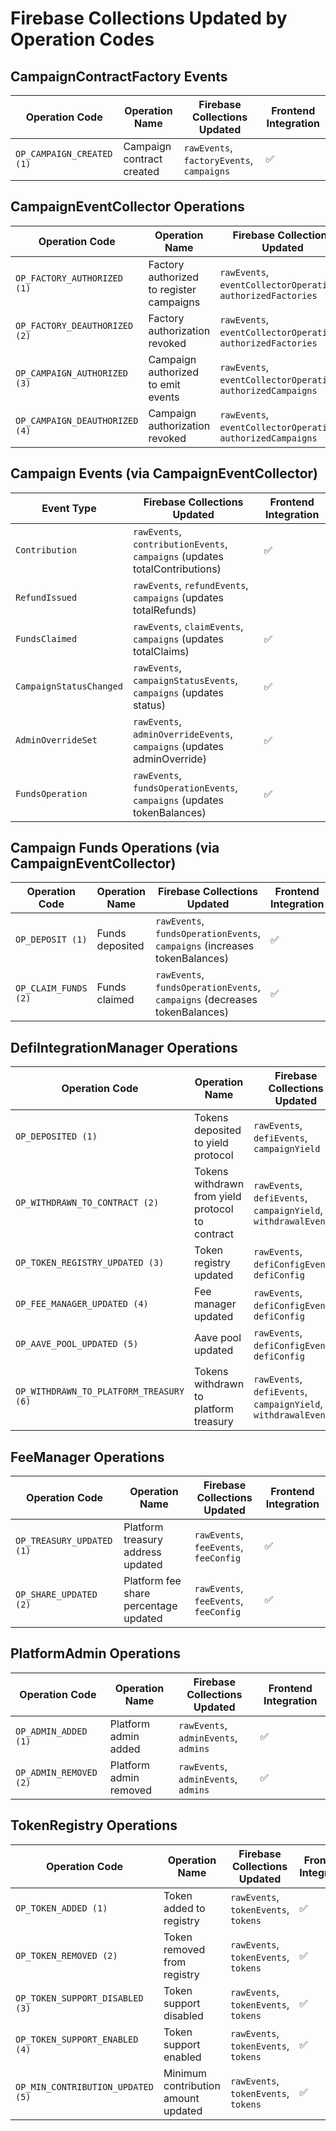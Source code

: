 # Firebase Collections Updated by Operation Codes

## CampaignContractFactory Events

| Operation Code            | Operation Name            | Firebase Collections Updated              | Frontend Integration |
| ------------------------- | ------------------------- | ----------------------------------------- | -------------------- |
| `OP_CAMPAIGN_CREATED (1)` | Campaign contract created | `rawEvents`, `factoryEvents`, `campaigns` | ✅                   |

## CampaignEventCollector Operations

| Operation Code                 | Operation Name                           | Firebase Collections Updated                                   | Frontend Integration |
| ------------------------------ | ---------------------------------------- | -------------------------------------------------------------- | -------------------- |
| `OP_FACTORY_AUTHORIZED (1)`    | Factory authorized to register campaigns | `rawEvents`, `eventCollectorOperations`, `authorizedFactories` | ✅                   |
| `OP_FACTORY_DEAUTHORIZED (2)`  | Factory authorization revoked            | `rawEvents`, `eventCollectorOperations`, `authorizedFactories` | ✅                   |
| `OP_CAMPAIGN_AUTHORIZED (3)`   | Campaign authorized to emit events       | `rawEvents`, `eventCollectorOperations`, `authorizedCampaigns` | ✅                   |
| `OP_CAMPAIGN_DEAUTHORIZED (4)` | Campaign authorization revoked           | `rawEvents`, `eventCollectorOperations`, `authorizedCampaigns` | ✅                   |

## Campaign Events (via CampaignEventCollector)

| Event Type              | Firebase Collections Updated                                                | Frontend Integration |
| ----------------------- | --------------------------------------------------------------------------- | -------------------- |
| `Contribution`          | `rawEvents`, `contributionEvents`, `campaigns` (updates totalContributions) | ✅                   |
| `RefundIssued`          | `rawEvents`, `refundEvents`, `campaigns` (updates totalRefunds)             |                      |
| `FundsClaimed`          | `rawEvents`, `claimEvents`, `campaigns` (updates totalClaims)               | ✅                   |
| `CampaignStatusChanged` | `rawEvents`, `campaignStatusEvents`, `campaigns` (updates status)           | ✅                   |
| `AdminOverrideSet`      | `rawEvents`, `adminOverrideEvents`, `campaigns` (updates adminOverride)     | ✅                   |
| `FundsOperation`        | `rawEvents`, `fundsOperationEvents`, `campaigns` (updates tokenBalances)    | ✅                   |

## Campaign Funds Operations (via CampaignEventCollector)

| Operation Code       | Operation Name  | Firebase Collections Updated                                               | Frontend Integration |
| -------------------- | --------------- | -------------------------------------------------------------------------- | -------------------- |
| `OP_DEPOSIT (1)`     | Funds deposited | `rawEvents`, `fundsOperationEvents`, `campaigns` (increases tokenBalances) | ✅                   |
| `OP_CLAIM_FUNDS (2)` | Funds claimed   | `rawEvents`, `fundsOperationEvents`, `campaigns` (decreases tokenBalances) | ✅                   |

## DefiIntegrationManager Operations

| Operation Code                          | Operation Name                                   | Firebase Collections Updated                                   | Frontend Integration |
| --------------------------------------- | ------------------------------------------------ | -------------------------------------------------------------- | -------------------- |
| `OP_DEPOSITED (1)`                      | Tokens deposited to yield protocol               | `rawEvents`, `defiEvents`, `campaignYield`                     | ✅                   |
| `OP_WITHDRAWN_TO_CONTRACT (2)`          | Tokens withdrawn from yield protocol to contract | `rawEvents`, `defiEvents`, `campaignYield`, `withdrawalEvents` |                      |
| `OP_TOKEN_REGISTRY_UPDATED (3)`         | Token registry updated                           | `rawEvents`, `defiConfigEvents`, `defiConfig`                  | ✅                   |
| `OP_FEE_MANAGER_UPDATED (4)`            | Fee manager updated                              | `rawEvents`, `defiConfigEvents`, `defiConfig`                  | ✅                   |
| `OP_AAVE_POOL_UPDATED (5)`              | Aave pool updated                                | `rawEvents`, `defiConfigEvents`, `defiConfig`                  | ✅                   |
| `OP_WITHDRAWN_TO_PLATFORM_TREASURY (6)` | Tokens withdrawn to platform treasury            | `rawEvents`, `defiEvents`, `campaignYield`, `withdrawalEvents` |                      |

## FeeManager Operations

| Operation Code            | Operation Name                        | Firebase Collections Updated          | Frontend Integration |
| ------------------------- | ------------------------------------- | ------------------------------------- | -------------------- |
| `OP_TREASURY_UPDATED (1)` | Platform treasury address updated     | `rawEvents`, `feeEvents`, `feeConfig` | ✅                   |
| `OP_SHARE_UPDATED (2)`    | Platform fee share percentage updated | `rawEvents`, `feeEvents`, `feeConfig` | ✅                   |

## PlatformAdmin Operations

| Operation Code         | Operation Name         | Firebase Collections Updated         | Frontend Integration |
| ---------------------- | ---------------------- | ------------------------------------ | -------------------- |
| `OP_ADMIN_ADDED (1)`   | Platform admin added   | `rawEvents`, `adminEvents`, `admins` | ✅                   |
| `OP_ADMIN_REMOVED (2)` | Platform admin removed | `rawEvents`, `adminEvents`, `admins` | ✅                   |

## TokenRegistry Operations

| Operation Code                    | Operation Name                      | Firebase Collections Updated         | Frontend Integration |
| --------------------------------- | ----------------------------------- | ------------------------------------ | -------------------- |
| `OP_TOKEN_ADDED (1)`              | Token added to registry             | `rawEvents`, `tokenEvents`, `tokens` | ✅                   |
| `OP_TOKEN_REMOVED (2)`            | Token removed from registry         | `rawEvents`, `tokenEvents`, `tokens` | ✅                   |
| `OP_TOKEN_SUPPORT_DISABLED (3)`   | Token support disabled              | `rawEvents`, `tokenEvents`, `tokens` | ✅                   |
| `OP_TOKEN_SUPPORT_ENABLED (4)`    | Token support enabled               | `rawEvents`, `tokenEvents`, `tokens` | ✅                   |
| `OP_MIN_CONTRIBUTION_UPDATED (5)` | Minimum contribution amount updated | `rawEvents`, `tokenEvents`, `tokens` | ✅                   |
